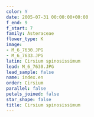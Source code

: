 ```yaml
---
color: Y
date: 2005-07-31 00:00:00+00:00
f_end: 9
f_start: 7
family: Asteraceae
flower_type: K
image:
- M_6_7630.JPG
- M_6_7633.JPG
latin: Cirsium spinosissimum
lead: M_6_7630.JPG
lead_sample: false
name: index.en
order: Cirsium
parallel: false
petals_joined: false
star_shape: false
title: Cirsium spinosissimum
---
```

